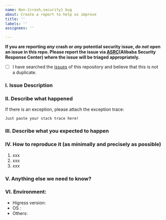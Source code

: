 ```yaml
---
name: Non-{crash,security} bug
about: Create a report to help us improve
title: ''
labels: ''
assignees: ''

---
```


**If you are reporting *any* crash or *any* potential security issue, *do not*
open an issue in this repo. Please report the issue via [ASRC](https://security.alibaba.com/)(Alibaba Security Response Center) where the issue will be triaged appropriately.**

- [ ] I have searched the [issues](https://github.com/alibaba/higress/issues) of this repository and believe that this is not a duplicate.

### Ⅰ. Issue Description


### Ⅱ. Describe what happened

  If there is an exception, please attach the exception trace:

```
Just paste your stack trace here!
```


### Ⅲ. Describe what you expected to happen


### Ⅳ. How to reproduce it (as minimally and precisely as possible)

1. xxx
2. xxx
3. xxx

### Ⅴ. Anything else we need to know?


### Ⅵ. Environment:

- Higress version:  
- OS :
- Others:
